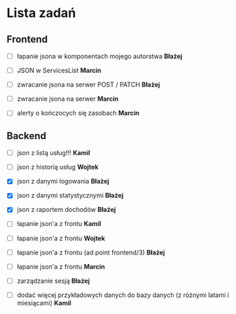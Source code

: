 # Lista zadań

## Frontend

- [ ] łapanie jsona w komponentach mojego autorstwa **Błażej**

- [ ] JSON w ServicesList **Marcin**

- [ ] zwracanie jsona na serwer POST / PATCH **Błażej**

- [ ] zwracanie jsona na serwer **Marcin**

- [ ] alerty o kończocych się zasobach **Marcin**

## Backend

- [ ] json z listą usług!!! **Kamil**

- [ ] json z historią usług **Wojtek**

- [x] json z danymi logowania **Błażej**

- [x] json z danymi statystycznymi **Błażej**

- [x] json z raportem dochodów **Błażej**

- [ ] łapanie json'a z frontu **Kamil**

- [ ] łapanie json'a z frontu **Wojtek**

- [ ] łapanie json'a z frontu (ad point frontend/3) **Błażej**

- [ ] łapanie json'a z frontu **Marcin**

- [ ] zarządzanie sesją **Błażej**

- [ ] dodać więcej przykładowych danych do bazy danych (z różnymi latami i miesiącami) **Kamil**
